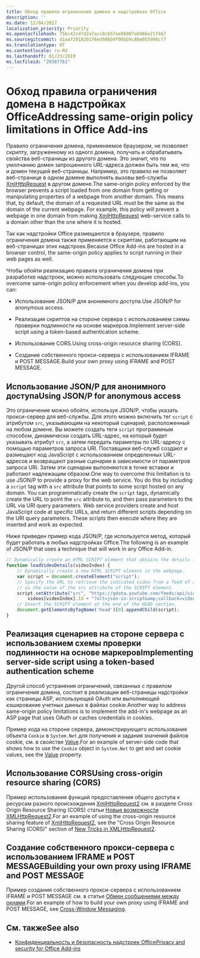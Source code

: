 ```yaml
---
title: Обход правила ограничения домена в надстройках Office
description: ''
ms.date: 12/04/2017
localization_priority: Priority
ms.openlocfilehash: 75bc42cd7d2a7acc8cb57ee08807a8486e21f467
ms.sourcegitcommit: d1aa7201820176ed986b9f00bb9c88e055906c77
ms.translationtype: HT
ms.contentlocale: ru-RU
ms.lasthandoff: 01/23/2019
ms.locfileid: "29387761"
---
```

# <a name="addressing-same-origin-policy-limitations-in-office-add-ins"></a><span data-ttu-id="3fab5-102">Обход правила ограничения домена в надстройках Office</span><span class="sxs-lookup"><span data-stu-id="3fab5-102">Addressing same-origin policy limitations in Office Add-ins</span></span>


<span data-ttu-id="3fab5-p101">Правило ограничения домена, применяемое браузером, не позволяет скрипту, загруженному из одного домена, получать и обрабатывать свойства веб-страницы из другого домена. Это значит, что по умолчанию домен запрошенного URL-адреса должен быть тем же, что и домен текущей веб-страницы. Например, это правило не позволяет веб-странице в одном домене выполнять вызовы веб-службы [XmlHttpRequest](https://www.w3.org/TR/XMLHttpRequest/) в другом домене.</span><span class="sxs-lookup"><span data-stu-id="3fab5-p101">The same-origin policy enforced by the browser prevents a script loaded from one domain from getting or manipulating properties of a webpage from another domain. This means that, by default, the domain of a requested URL must be the same as the domain of the current webpage. For example, this policy will prevent a webpage in one domain from making [XmlHttpRequest](https://www.w3.org/TR/XMLHttpRequest/) web-service calls to a domain other than the one where it is hosted.</span></span>

<span data-ttu-id="3fab5-106">Так как надстройки Office размещаются в браузере, правило ограничения домена также применяется к скриптам, работающим на веб-страницах этих надстроек.</span><span class="sxs-lookup"><span data-stu-id="3fab5-106">Because Office Add-ins are hosted in a browser control, the same-origin policy applies to script running in their web pages as well.</span></span>

<span data-ttu-id="3fab5-107">Чтобы обойти реализацию правила ограничения домена при разработке надстроек, можно использовать следующие способы.</span><span class="sxs-lookup"><span data-stu-id="3fab5-107">To overcome same-origin policy enforcement when you develop add-ins, you can:</span></span>

- <span data-ttu-id="3fab5-108">Использование JSON/P для анонимного доступа.</span><span class="sxs-lookup"><span data-stu-id="3fab5-108">Use JSON/P for anonymous access.</span></span> 
    
- <span data-ttu-id="3fab5-109">Реализация скриптов на стороне сервера с использованием схемы проверки подлинности на основе маркеров.</span><span class="sxs-lookup"><span data-stu-id="3fab5-109">Implement server-side script using a token-based authentication scheme.</span></span>
    
- <span data-ttu-id="3fab5-110">Использование CORS.</span><span class="sxs-lookup"><span data-stu-id="3fab5-110">Using cross-origin resource sharing (CORS).</span></span>
    
- <span data-ttu-id="3fab5-111">Создание собственного прокси-сервера с использованием IFRAME и POST MESSAGE.</span><span class="sxs-lookup"><span data-stu-id="3fab5-111">Build your own proxy using IFRAME and POST MESSAGE.</span></span>
    

## <a name="using-jsonp-for-anonymous-access"></a><span data-ttu-id="3fab5-112">Использование JSON/P для анонимного доступа</span><span class="sxs-lookup"><span data-stu-id="3fab5-112">Using JSON/P for anonymous access</span></span>


<span data-ttu-id="3fab5-p102">Это ограничение можно обойти, используя JSON/P, чтобы указать прокси-сервер для веб-службы. Для этого можно включить тег `script` с атрибутом `src`, указывающим на некоторый сценарий, расположенный на любом домене. Вы можете создать теги `script` программным способом, динамически создать URL-адрес, на который будет указывать атрибут `src`, а затем передать параметры по URL-адресу с помощью параметров запроса URI. Поставщики веб-служб создают и размещают код JavaScript с использованием определенных URL-адресов и возвращают разные сценарии в зависимости от параметров запроса URI. Затем эти сценарии выполняются в точке вставки и работают надлежащим образом.</span><span class="sxs-lookup"><span data-stu-id="3fab5-p102">One way to overcome this limitation is to use JSON/P to provide a proxy for the web service. You do this by including a `script` tag with a `src` attribute that points to some script hosted on any domain. You can programmatically create the `script` tags, dynamically create the URL to point the `src` attribute to, and then pass parameters to the URL via URI query parameters. Web service providers create and host JavaScript code at specific URLs, and return different scripts depending on the URI query parameters. These scripts then execute where they are inserted and work as expected.</span></span>

<span data-ttu-id="3fab5-118">Ниже приведен пример кода JSON/P, где используется метод, который будет работать в любых надстройках Office.</span><span class="sxs-lookup"><span data-stu-id="3fab5-118">The following is an example of JSON/P that uses a technique that will work in any Office Add-in.</span></span>

```js
// Dynamically create an HTML SCRIPT element that obtains the details for the specified video.
function loadVideoDetails(videoIndex) {
    // Dynamically create a new HTML SCRIPT element in the webpage.
    var script = document.createElement("script");
    // Specify the URL to retrieve the indicated video from a feed of a current list of videos,
    // as the value of the src attribute of the SCRIPT element. 
    script.setAttribute("src", "https://gdata.youtube.com/feeds/api/videos/" + 
        videos[videoIndex].Id + "?alt=json-in-script&amp;callback=videoDetailsLoaded");
    // Insert the SCRIPT element at the end of the HEAD section.
    document.getElementsByTagName('head')[0].appendChild(script);
}

```


## <a name="implementing-server-side-script-using-a-token-based-authentication-scheme"></a><span data-ttu-id="3fab5-119">Реализация сценариев на стороне сервера с использованием схемы проверки подлинности на основе маркеров</span><span class="sxs-lookup"><span data-stu-id="3fab5-119">Implementing server-side script using a token-based authentication scheme</span></span>


<span data-ttu-id="3fab5-120">Другой способ устранения ограничений, связанных с правилом ограничения домена, состоит в реализации веб-страницы надстройки как страницы ASP, использующей OAuth или выполняющей кэширование учетных данных в файлах cookie.</span><span class="sxs-lookup"><span data-stu-id="3fab5-120">Another way to address same-origin policy limitations is to implement the add-in's webpage as an ASP page that uses OAuth or caches credentials in cookies.</span></span>

<span data-ttu-id="3fab5-121">Пример кода на стороне сервера, демонстрирующего использование объекта `Cookie` в `System.Net` для получения и задания значений файлов cookie, см. в свойстве [Value](https://docs.microsoft.com/dotnet/api/system.net.cookie.value?view=netframework-4.7.2).</span><span class="sxs-lookup"><span data-stu-id="3fab5-121">For an example of server-side code that shows how to use the  `Cookie` object in `System.Net` to get and set cookie values, see the [Value](https://docs.microsoft.com/dotnet/api/system.net.cookie.value?view=netframework-4.7.2) property.</span></span>


## <a name="using-cross-origin-resource-sharing-cors"></a><span data-ttu-id="3fab5-122">Использование CORS</span><span class="sxs-lookup"><span data-stu-id="3fab5-122">Using cross-origin resource sharing (CORS)</span></span>


<span data-ttu-id="3fab5-123">Пример использования функций предоставления общего доступа к ресурсам разного происхождения [XmlHttpRequest2](https://dvcs.w3.org/hg/xhr/raw-file/tip/Overview.html) см. в разделе Cross Origin Resource Sharing (CORS) статьи [Новые возможности XMLHttpRequest2](https://www.html5rocks.com/en/tutorials/file/xhr2/).</span><span class="sxs-lookup"><span data-stu-id="3fab5-123">For an example of using the cross-origin resource sharing feature of [XmlHttpRequest2](https://dvcs.w3.org/hg/xhr/raw-file/tip/Overview.html), see the "Cross Origin Resource Sharing (CORS)" section of [New Tricks in XMLHttpRequest2](https://www.html5rocks.com/en/tutorials/file/xhr2/).</span></span>


## <a name="building-your-own-proxy-using-iframe-and-post-message"></a><span data-ttu-id="3fab5-124">Создание собственного прокси-сервера с использованием IFRAME и POST MESSAGE</span><span class="sxs-lookup"><span data-stu-id="3fab5-124">Building your own proxy using IFRAME and POST MESSAGE</span></span>


<span data-ttu-id="3fab5-125">Пример создания собственного прокси-сервера с использованием IFRAME и POST MESSAGE см. в статье [Обмен сообщениями между окнами](http://ejohn.org/blog/cross-window-messaging/).</span><span class="sxs-lookup"><span data-stu-id="3fab5-125">For an example of how to build your own proxy using IFRAME and POST MESSAGE, see [Cross-Window Messaging](http://ejohn.org/blog/cross-window-messaging/).</span></span>


## <a name="see-also"></a><span data-ttu-id="3fab5-126">См. также</span><span class="sxs-lookup"><span data-stu-id="3fab5-126">See also</span></span>

- [<span data-ttu-id="3fab5-127">Конфиденциальность и безопасность надстроек Office</span><span class="sxs-lookup"><span data-stu-id="3fab5-127">Privacy and security for Office Add-ins</span></span>](../concepts/privacy-and-security.md)
    
